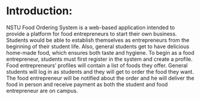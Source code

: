 # Introduction:
NSTU Food Ordering System is a web-based application intended to provide a platform for 
food entrepreneurs to start their own business. Students would be able to establish themselves 
as entrepreneurs from the beginning of their student life. Also, general students get to have 
delicious home-made food, which ensures both taste and hygiene.
To begin as a food entrepreneur, students must first register in the system and create a profile. 
Food entrepreneurs’ profiles will contain a list of foods they offer.
General students will log in as students and they will get to order the food they want. The food 
entrepreneur will be notified about the order and he will deliver the food in person and receive 
payment as both the student and food entrepreneur are on campus.

